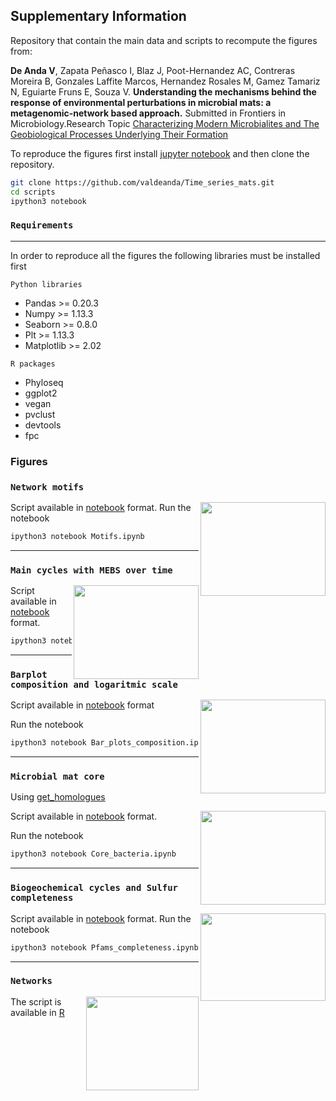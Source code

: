 ## Supplementary Information

Repository that contain the main data and scripts to recompute the figures from: 

**De Anda V**, Zapata Peñasco I, Blaz J, Poot-Hernandez AC, Contreras Moreira B, Gonzales Laffite Marcos, Hernandez Rosales M, Gamez Tamariz N, Eguiarte Fruns E, Souza V. **Understanding the mechanisms behind the response of environmental perturbations in microbial mats: a metagenomic-network based approach.** Submitted in Frontiers in Microbiology.Research Topic [Characterizing Modern Microbialites and The Geobiological Processes Underlying Their Formation](https://www.frontiersin.org/research-topics/5694/characterizing-modern-microbialites-and-the-geobiological-processes-underlying-their-formation)

To reproduce the figures first install [jupyter notebook](http://jupyter.org/install.html) and then clone the repository.  

```bash
git clone https://github.com/valdeanda/Time_series_mats.git
cd scripts 
ipython3 notebook 
```

### `Requirements`

---

In order to reproduce all the figures the following libraries must be installed first 

`Python libraries`
+ Pandas >= 0.20.3 
+ Numpy >= 1.13.3
+ Seaborn >= 0.8.0
+ Plt >= 1.13.3
+ Matplotlib >= 2.02

`R packages`
+ Phyloseq
+ ggplot2
+ vegan 
+ pvclust
+ devtools 
+ fpc


###  Figures



### `Network motifs`

<img src="https://valdeanda.github.io/Time_series_mats/figures/motifs.png" width="200" height="150" align="right">

Script available in [notebook](https://github.com/valdeanda/Time_series_mats/blob/master/scripts/Motifs.ipynb) format.
Run the notebook

```bash
ipython3 notebook Motifs.ipynb
```


---


### `Main cycles with MEBS over time`


<img src="https://valdeanda.github.io/Time_series_mats/figures/MEBS_mats.png" width="200" height="150" align="right">

Script available in  [notebook](https://github.com/valdeanda/Time_series_mats/blob/master/scripts/MebsInTime.ipynb) format. 


```bash
ipython3 notebook MebsInTime.ipynb
```

---

### `Barplot composition and logaritmic scale`

<img src="https://valdeanda.github.io/Time_series_mats/figures/Barplot.png" width="200" height="150" align="right">

Script available in [notebook](https://github.com/valdeanda/Time_series_mats/blob/master/scripts/Bar_plots_composition.ipynb) format

Run the notebook 

```bash
ipython3 notebook Bar_plots_composition.ipynb
```

---


### `Microbial mat core`

Using [get_homologues](https://github.com/eead-csic-compbio/get_homologues)

<img src="https://valdeanda.github.io/Time_series_mats/figures/Mats_core.png" width="200" height="150" align="right">

Script available in  [notebook](https://github.com/valdeanda/Time_series_mats/blob/master/scripts/Core_bacteria.ipynb) format. 

Run the notebook 

```bash
ipython3 notebook Core_bacteria.ipynb
```

---


### `Biogeochemical cycles and Sulfur completeness`

<img src="https://valdeanda.github.io/Time_series_mats/figures/Heatmap.cycles.uv.png" width="200" height="140" align="right">

Script available in  [notebook](https://github.com/valdeanda/Time_series_mats/blob/master/scripts/Pfams_completeness.ipynb) format.
Run the notebook

```bash
ipython3 notebook Pfams_completeness.ipynb
```

---

### `Networks`

<img src="https://valdeanda.github.io/Time_series_mats/figures/networkA.png" width="180" height="150" align="right">

The script  is available in [R](https://github.com/valdeanda/Time_series_mats/blob/master/scripts/finalToPlot.R)

